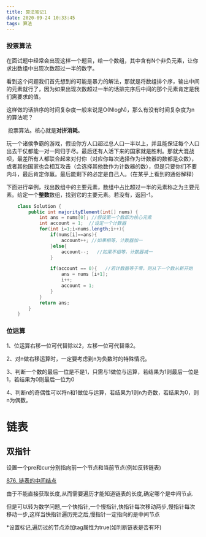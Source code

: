 ```yaml
---
title: 算法笔记1
date: 2020-09-24 10:33:45
tags: 算法
---
```


### 投票算法

​		在面试题中经常会出现这样一个题目，给一个数组，其中含有N个非负元素，让你求出数组中出现次数超过一半的数字。

​		看到这个问题我们首先想到的可能是暴力的解法，那就是将数组排个序，输出中间的元素就行了，因为如果出现次数超过一半的话排完序后中间的那个元素肯定是我们需要求的值。

​		这样做的话排序的时间复杂度一般来说是O(NlogN)，那么有没有时间复杂度为n的算法呢？

​		投票算法。核心就是**对拼消耗**。

​		玩一个诸侯争霸的游戏，假设你方人口超过总人口一半以上，并且能保证每个人口出去干仗都能一对一同归于尽。最后还有人活下来的国家就是胜利。那就大混战呗，最差所有人都联合起来对付你（对应你每次选择作为计数器的数都是众数），或者其他国家也会相互攻击（会选择其他数作为计数器的数），但是只要你们不要内斗，最后肯定你赢。最后能剩下的必定是自己人。（在某乎上看到的通俗解释）

​		下面进行举例，找出数组中的主要元素，数组中占比超过一半的元素称之为主要元素。给定一个**整数**数组，找到它的主要元素。若没有，返回-1。

```java
    class Solution {
        public int majorityElement(int[] nums) {
            int ans = nums[0]; //假设第一个数即为核心元素
            int account = 1;  //设定一个计数器
            for(int i=1;i<nums.length;i++){
                if(nums[i]==ans){
                    account++; //如果相等，计数器加一
                }else{
                    account--;   //如果不相等，计数器减一
                }

                if(account == 0){   //若计数器等于零，则从下一个数从新开始
                    ans = nums [i+1];
                    i++;
                    account = 1;
                }
            }
            return ans;
        }
    }
```

### 位运算

1、位运算右移一位可代替除以2，左移一位可代替乘2。

2、对n做右移运算时，一定要考虑到n为负数时的特殊情况。

3、判断一个数的最后一位是不是1，只需与1做位与运算，若结果为1则最后一位是1，若结果为0则最后一位为0

4、判断n的奇偶性可以将n和1做位与运算，若结果为1则n为奇数，若结果为0，则n为偶数。

# 链表

## 双指针

设置一个pre和cur分别指向前一个节点和当前节点(例如反转链表)

[876. 链表的中间结点](https://leetcode.cn/problems/middle-of-the-linked-list/)

由于不能直接获取长度,从而需要遍历才能知道链表的长度,确定哪个是中间节点.

但是可以转为数学问题,一个快指针,一个慢指针,快指针每次移动两步,慢指针每次移动一步,这样当快指针遍历完之后,慢指针一定指向的是中间节点

*设置标记,遍历过的节点添加tag属性为true(如判断链表是否有环)